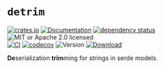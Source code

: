 # `detrim`

<!-- prettier-ignore-start -->

[![crates.io](https://img.shields.io/crates/v/detrim?label=latest)](https://crates.io/crates/detrim)
[![Documentation](https://docs.rs/detrim/badge.svg?version=0.1.3)](https://docs.rs/detrim/0.1.3)
[![dependency status](https://deps.rs/crate/detrim/0.1.3/status.svg)](https://deps.rs/crate/detrim/0.1.3)
![MIT or Apache 2.0 licensed](https://img.shields.io/crates/l/detrim.svg)
<br />
[![CI](https://github.com/x52dev/detrim/actions/workflows/ci.yml/badge.svg)](https://github.com/x52dev/detrim/actions/workflows/ci.yml)
[![codecov](https://codecov.io/gh/x52dev/detrim/branch/main/graph/badge.svg)](https://codecov.io/gh/x52dev/detrim)
![Version](https://img.shields.io/badge/rustc-1.56.1+-ab6000.svg)
[![Download](https://img.shields.io/crates/d/detrim.svg)](https://crates.io/crates/detrim)

<!-- prettier-ignore-end -->

<!-- cargo-rdme start -->

**De**serialization **trim**ming for strings in serde models.

<!-- cargo-rdme end -->
